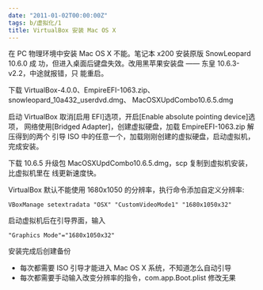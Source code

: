 ```yaml
---
date: "2011-01-02T00:00:00Z"
tags: b/虚拟化/1
title: VirtualBox 安装 Mac OS X
---
```


在 PC 物理环境中安装 Mac OS X 不能。笔记本 x200 安装原版 SnowLeopard 10.6.0 成
功，但进入桌面后键盘失效。改用黑苹果安装盘 —— 东皇 10.6.3-v2.2，中途就报错，只
能重启。

下载 VirtualBox-4.0.0、EmpireEFI-1063.zip、snowleopard_10a432_userdvd.dmg、
MacOSXUpdCombo10.6.5.dmg

启动 VirtualBox 取消[启用 EFI]选项，开启[Enable absolute pointing device]选项，
网络使用[Bridged Adapter]，创建虚拟硬盘，加载 EmpireEFI-1063.zip 解压得到的两个
引导 ISO 中的任意一个，加载刚刚创建的虚拟硬盘，启动虚拟机，完成安装。

下载 10.6.5 升级包 MacOSXUpdCombo10.6.5.dmg，scp 复制到虚拟机安装，比虚拟机里在
线更新速度快。

VirtualBox 默认不能使用 1680x1050 的分辨率，执行命令添加自定义分辨率:

    VBoxManage setextradata "OSX" "CustomVideoMode1" "1680x1050x32"

启动虚拟机后在引导界面，输入

    "Graphics Mode"="1680x1050x32"

安装完成后创建备份

* 每次都需要 ISO 引导才能进入 Mac OS X 系统，不知道怎么自动引导
* 每次都需要手动输入改变分辨率的指令，com.app.Boot.plist 修改无果
